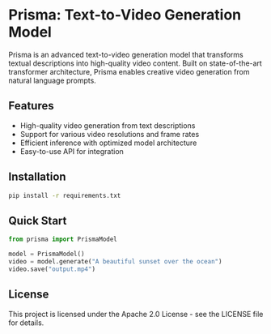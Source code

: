 # Prisma: Text-to-Video Generation Model

Prisma is an advanced text-to-video generation model that transforms textual descriptions into high-quality video content. Built on state-of-the-art transformer architecture, Prisma enables creative video generation from natural language prompts.

## Features

- High-quality video generation from text descriptions
- Support for various video resolutions and frame rates
- Efficient inference with optimized model architecture
- Easy-to-use API for integration

## Installation

```bash
pip install -r requirements.txt
```

## Quick Start

```python
from prisma import PrismaModel

model = PrismaModel()
video = model.generate("A beautiful sunset over the ocean")
video.save("output.mp4")
```

## License

This project is licensed under the Apache 2.0 License - see the LICENSE file for details. 